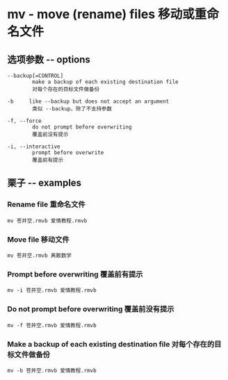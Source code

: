 # mv - move (rename) files 移动或重命名文件

## 选项参数 -- options

    --backup[=CONTROL]
            make a backup of each existing destination file
            对每个存在的目标文件做备份

    -b     like --backup but does not accept an argument
            类似 --backup，除了不支持参数

    -f, --force
            do not prompt before overwriting
            覆盖前没有提示

    -i, --interactive
            prompt before overwrite
            覆盖前有提示

## 栗子 -- examples

### Rename file 重命名文件

`mv 苍井空.rmvb 爱情教程.rmvb`

### Move file 移动文件

`mv 苍井空.rmvb 离散数学`

### Prompt before overwriting 覆盖前有提示

`mv -i 苍井空.rmvb 爱情教程.rmvb`

### Do not prompt before overwriting 覆盖前没有提示

`mv -f 苍井空.rmvb 爱情教程.rmvb`

### Make a backup of each existing destination file 对每个存在的目标文件做备份

`mv -b 苍井空.rmvb 爱情教程.rmvb`
